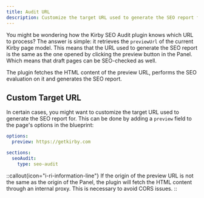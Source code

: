```yaml
---
title: Audit URL
description: Customize the target URL used to generate the SEO report for.
---
```


You might be wondering how the Kirby SEO Audit plugin knows which URL to process? The answer is simple: it retrieves the `previewUrl` of the current Kirby page model. This means that the URL used to generate the SEO report is the same as the one opened by clicking the preview button in the Panel. Which means that draft pages can be SEO-checked as well.

The plugin fetches the HTML content of the preview URL, performs the SEO evaluation on it and generates the SEO report.

## Custom Target URL

In certain cases, you might want to customize the target URL used to generate the SEO report for. This can be done by adding a `preview` field to the page's options in the blueprint:

```yaml [pages/default.yml]
options:
  preview: https://getkirby.com

sections:
  seoAudit:
    type: seo-audit
```

::callout{icon="i-ri-information-line"}
If the origin of the preview URL is not the same as the origin of the Panel, the plugin will fetch the HTML content through an internal proxy. This is necessary to avoid CORS issues.
::

